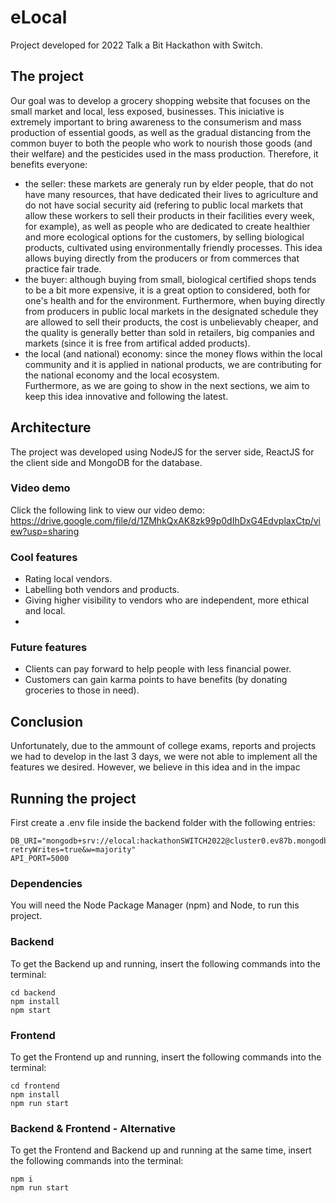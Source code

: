 # eLocal
Project developed for 2022 Talk a Bit Hackathon with Switch.

## The project
Our goal was to develop a grocery shopping website that focuses on the small market and local, less exposed, businesses.
This iniciative is extremely important to bring awareness to the consumerism and mass production of essential goods, as well as the gradual distancing from the common buyer to  both the people who work to nourish those goods (and their welfare) and the pesticides used in the mass production. Therefore, it benefits everyone:
  - the seller: these markets are generaly run by elder people, that do not have many resources, that have dedicated their lives to agriculture and do not have social security aid (refering to public local markets that allow these workers to sell their products in their facilities every week, for example), as well as people who are dedicated to create healthier and more ecological options for the customers, by selling biological products, cultivated using environmentally friendly processes. This idea allows buying directly from the producers or from commerces that practice fair trade.
  - the buyer: although buying from small, biological certified shops tends to be a bit more expensive, it is a great option to considered, both for one's health and for the environment. Furthermore, when buying directly from producers in public local markets in the designated schedule they are allowed to sell their products, the cost is unbelievably cheaper, and the quality is generally better than sold in retailers, big companies and markets (since it is free from artifical added products). 
  - the local (and national) economy: since the money flows within the local community and it is applied in national products, we are contributing for the national economy and the local ecosystem.  
Furthermore, as we are going to show in the next sections, we aim to keep this idea innovative and following the latest.

## Architecture
The project was developed using NodeJS for the server side, ReactJS for the client side and MongoDB for the database.

### Video demo
Click the following link to view our video demo:
https://drive.google.com/file/d/1ZMhkQxAK8zk99p0dIhDxG4EdvplaxCtp/view?usp=sharing

### Cool features
- Rating local vendors.
- Labelling both vendors and products.
- Giving higher visibility to vendors who are independent, more ethical and local.
- 

### Future features
- Clients can pay forward to help people with less financial power.
- Customers can gain karma points to have benefits  (by donating groceries to those in need).

## Conclusion
Unfortunately, due to the ammount of college exams, reports and projects we had to develop in the last 3 days, we were not able to implement all the features we desired. However, we believe in this idea and in the impac

## Running the project 
First create a .env file inside the backend folder with the following entries:
```
DB_URI="mongodb+srv://elocal:hackathonSWITCH2022@cluster0.ev87b.mongodb.net/Prototype?retryWrites=true&w=majority"
API_PORT=5000
```

### Dependencies
You will need the Node Package Manager (npm) and Node, to run this project.

### Backend
To get the Backend up and running, insert the following commands into the terminal:

```
cd backend
npm install
npm start
```
### Frontend
To get the Frontend up and running, insert the following commands into the terminal:

```
cd frontend
npm install
npm run start
```
### Backend & Frontend - Alternative
To get the Frontend and Backend up and running at the same time, insert the following commands into the terminal:

```
npm i 
npm run start
```
